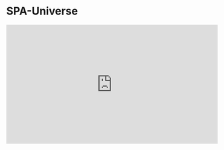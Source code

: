 # SPA-Universe

<iframe width="560" height="315" src="https://www.youtube.com/embed/xFbInyvVmMw" title="YouTube video player" frameborder="0" allow="accelerometer; autoplay; clipboard-write; encrypted-media; gyroscope; picture-in-picture" allowfullscreen></iframe>
